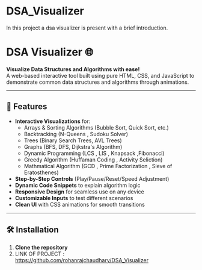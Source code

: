 # DSA_Visualizer
In this project a dsa visualizer is present with a brief introduction.
# DSA Visualizer 🌐

**Visualize Data Structures and Algorithms with ease!**  
A web-based interactive tool built using pure HTML, CSS, and JavaScript to demonstrate common data structures and algorithms through animations.

---

## 🚀 Features

- **Interactive Visualizations** for:
  - Arrays & Sorting Algorithms (Bubble Sort, Quick Sort, etc.)
  - Backtracking (N-Queens , Sudoku Solver)
  - Trees (Binary Search Trees, AVL Trees)
  - Graphs (BFS, DFS, Dijkstra's Algorithm)
  - Dynamic Programming (LCS , LIS , Knapsack ,Fibonacci)
  - Greedy Algorithm (Huffaman Coding , Activity Seliction)
  - Mathmatical Algorithm (GCD , Prime Factorization , Sieve of Eratosthenes) 
- **Step-by-Step Controls** (Play/Pause/Reset/Speed Adjustment)
- **Dynamic Code Snippets** to explain algorithm logic
- **Responsive Design** for seamless use on any device
- **Customizable Inputs** to test different scenarios
- **Clean UI** with CSS animations for smooth transitions

---

## 🛠️ Installation

1. **Clone the repository**
2. LINK OF PROJECT : https://github.com/rohanrajchaudhary/DSA_Visualizer
